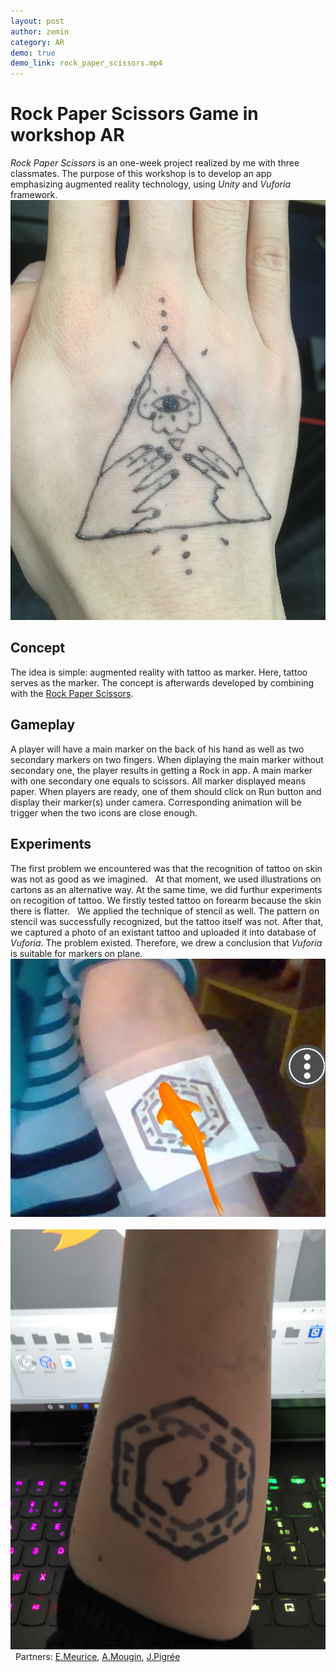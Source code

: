 ```yaml
---
layout: post
author: zemin 
category: AR
demo: true
demo_link: rock_paper_scissors.mp4
---
```


# Rock Paper Scissors Game in workshop AR

*Rock Paper Scissors* is an one-week project realized by me with three classmates. The purpose of this workshop is to develop an app emphasizing augmented reality technology, using *Unity* and *Vuforia* framework.
&nbsp;
![Alt text](https://raw.githubusercontent.com/zemin-xu/zemin-xu.github.io/master/assets/images/rock_paper_scissors_hand.jpg "tattoo on back of a hand")

## Concept

The idea is simple: augmented reality with tattoo as marker. Here, tattoo serves as the marker. The concept is afterwards developed by combining with the [Rock Paper Scissors](https://en.wikipedia.org/wiki/Rock_paper_scissors).

## Gameplay

A player will have a main marker on the back of his hand as well as two secondary markers on two fingers. When diplaying the main marker without secondary one, the player results in getting a Rock in app. A main marker with one secondary one equals to scissors. All marker displayed means paper. When players are ready, one of them should click on Run button and display their marker(s) under camera. Corresponding animation will be trigger when the two icons are close enough.

## Experiments

The first problem we encountered was that the recognition of tattoo on skin was not as good as we imagined.
&nbsp;
At that moment, we used illustrations on cartons as an alternative way. At the same time, we did furthur experiments on recogition of tattoo. We firstly tested tattoo on forearm because the skin there is flatter.
&nbsp;
We applied the technique of stencil as well. The pattern on stencil was successfully recognized, but the tattoo itself was not. After that, we captured a photo of an existant tattoo and uploaded it into database of *Vuforia*. The problem existed. Therefore, we drew a conclusion that *Vuforia* is suitable for markers on plane.
&nbsp;
![Alt text](https://raw.githubusercontent.com/zemin-xu/zemin-xu.github.io/master/assets/images/rock_paper_scissors_forearm_stencil.jpg "tattoo on back of a hand")
&nbsp;
![Alt text](https://raw.githubusercontent.com/zemin-xu/zemin-xu.github.io/master/assets/images/rock_paper_scissors_forearm.jpg "tattoo on back of a hand")
&nbsp;
Partners: [E.Meurice](https://www.linkedin.com/in/eva-meurice/), [A.Mougin](https://www.linkedin.com/in/arthur-mougin/), [J.Pigrée](https://www.linkedin.com/in/jean-baptiste-pigrée-876087110/)
&nbsp;
